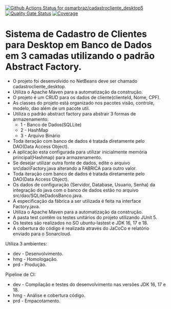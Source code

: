 [![Github Actions Status for osmarbraz/cadastrocliente_desktop5](https://github.com/osmarbraz/cadastrocliente_desktop5/workflows/Integra%C3%A7%C3%A3o%20continua%20de%20Java%20com%20Maven/badge.svg)](https://github.com/osmarbraz/cadastrocliente_desktop5/actions) 
[![Quality Gate Status](https://sonarcloud.io/api/project_badges/measure?project=osmarbraz_cadastrocliente_desktop5&metric=alert_status)](https://sonarcloud.io/summary/new_code?id=osmarbraz_cadastrocliente_desktop5)
[![Coverage](https://sonarcloud.io/api/project_badges/measure?project=osmarbraz_cadastrocliente_desktop5&metric=coverage)](https://sonarcloud.io/component_measures?id=osmarbraz_cadastrocliente_desktop5&metric=coverage)

# Sistema de Cadastro de Clientes para Desktop em Banco de Dados em 3 camadas utilizando o padrão Abstract Factory.
 - O projeto foi desenvolvido no NetBeans deve ser chamado cadastrocliente_desktop.<br>
 - Utiliza o Apache Maven para a automatização da construção.<br>
 - O projeto é um CRUD para os dados de cliente(clienteId, Nome, CPF).
 - As classes do projeto está organizado nos pacotes visão, controle, modelo, dao além de um pacote util.<br>
 - Utiliza o padrão abstract factory para abstrair 3 formas de armazenamento:
	- 1 - Banco de Dados(SQLLite)
	- 2 - HashMap
	- 3 - Arquivo Binário
 - Toda iteração com banco de dados é tratada diretamente pelo DAO(Data Access Object).<br>
 - A aplicação esta configurada para utilizar inicialmente memória principal(Hashmap) para armazenamento.
 - Se desejar utilizar outra fonte de dados, edite o arquivo src\dao\Factory.java alterando a FABRICA para outro valor.
 - Toda iteração com banco de dados é tratada diretamente pelo DAO(Data Access Object).<br>
 - Os dados de configuração (Servidor, Database, Usuario, Senha) da integração do java com o banco de dados estão no arquivo src/dao/SQLiteDadosBanco.java.<br>
 - A especificação da fábrica a ser utilizada é feita na interface Factory.java.
 - Utiliza o Apache Maven para a automatização da construção.<br> 
 - A pasta test contêm os testes unitários do projeto utilizando JUnit 5.<br>
 - Os testes são realizados no SO ubuntu-lastest e JDK 16, 17 e 18.<br>
 - A cobertura do código é realizada através do JaCoCo e relatório enviado para o Sonarcloud.<br>

Utiliza 3 ambientes:
- dev - Desenvolvimento.
- hmg - Homologação.
- prd - Produção.

Pipeline de CI:
- dev - Compilação e testes do desenvolvimento nas versões JDK 16, 17 e 18. 
- hmg - Análise e cobertura código.
- prd - Empacotamento.
